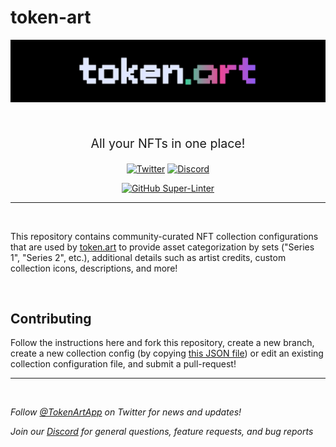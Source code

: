 # token-art
<div align="center">

<a href="https://token.art?from=github" target="_new"><img src="./assets/token-art-logo.png" width="800" /></a>

<br />

<p style="font-size: 1.4em;">
  All your NFTs in one place!
</p>

[![Twitter](https://img.shields.io/badge/follow-%40tokenartapp-b800e6?logo=twitter&style=for-the-badge)](https://twitter.com/tokenartapp)
[![Discord](https://img.shields.io/badge/join-discord-b800e6?logo=discord&style=for-the-badge)](https://discord.gg/NCBg4a4ddY)

[![GitHub Super-Linter](https://github.com/AwesomeLabs/token-art-test/workflows/Lint%20Code%20Base/badge.svg)](https://github.com/marketplace/actions/super-linter)

</div>

---
<br />

This repository contains community-curated NFT collection configurations that are used by [token.art](https://token.art?from=github) to provide asset categorization by sets ("Series 1", "Series 2", etc.), additional details such as artist credits, custom collection icons, descriptions, and more!

<br />

## Contributing
Follow the instructions here and fork this repository, create a new branch, create a new collection config (by copying [this JSON file](./TEMPLATES/configuration-sample.json)) or edit an existing collection configuration file, and submit a pull-request!


---
<br />

_Follow <a href="https://twitter.com/TokenArtApp">@TokenArtApp</a> on Twitter for news and updates!_

_Join our <a href="https://twitter.com/TokenArtApp">Discord</a> for general questions, feature requests, and bug reports_
